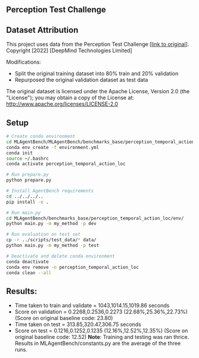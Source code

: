 ## Perception Test Challenge

## Dataset Attribution
This project uses data from the Perception Test Challenge [[link to original](https://github.com/google-deepmind/perception_test?tab=readme-ov-file)].
Copyright [2022] [DeepMind Technologies Limited]

Modifications:
- Split the original training dataset into 80% train and 20% validation
- Repurposed the original validation dataset as test data

The original dataset is licensed under the Apache License, Version 2.0 (the "License");
you may obtain a copy of the License at:
    http://www.apache.org/licenses/LICENSE-2.0

## Setup

```bash
# Create conda environment
cd MLAgentBench/MLAgentBench/benchmarks_base/perception_temporal_action_loc/scripts/
conda env create -f environment.yml
conda init
source ~/.bashrc
conda activate perception_temporal_action_loc

# Run prepare.py
python prepare.py

# Install AgentBench requirements
cd ../../../..
pip install -e .

# Run main.py
cd MLAgentBench/benchmarks_base/perception_temporal_action_loc/env/
python main.py -m my_method -p dev

# Run evaluation on test set
cp -r ../scripts/test_data/* data/
python main.py -m my_method -p test

# Deactivate and delete conda environment
conda deactivate
conda env remove -n perception_temporal_action_loc
conda clean --all
```
## Results:
* Time taken to train and validate = 1043,1014.15,1019.86 seconds
* Score on validation = 0.2268,0.2536,0.2273 (22.68%,25.36%,22.73%) (Score on original baseline code: 23.80)
* Time taken on test = 313.85,320.47,306.75 seconds
* Score on test = 0.1216,0.1252,0.1235 (12.16%,12.52%,12.35%) (Score on original baseline code: 12.52)
**Note**: Training and testing was ran thrice. Results in MLAgentBench/constants.py are the average of the three runs.
